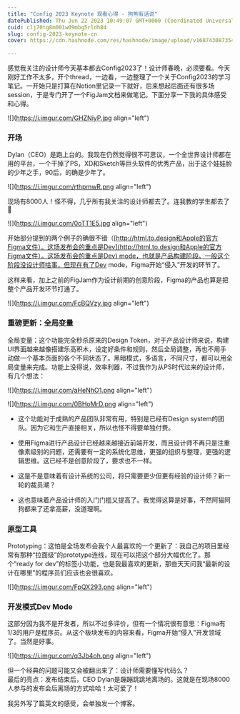 ```yaml
---
title: "Config 2023 Keynote 观看心得 - 狗熊有话说"
datePublished: Thu Jun 22 2023 10:49:07 GMT+0000 (Coordinated Universal Time)
cuid: clj70tg8m001w09mbg5rldh84
slug: config-2023-keynote-cn
cover: https://cdn.hashnode.com/res/hashnode/image/upload/v1687430873545/eb96c827-0923-4f5b-bbc3-4fdfa1abedfc.png

---
```


感觉我关注的设计师今天基本都去Config2023了！设计师春晚，必须要看。今天刚好工作不太多，开个thread，一边看，一边整理了一个关于Config2023的学习笔记。一开始只是打算在Notion里记录一下就好，后来想起后面还有很多场session，于是专门开了一个FigJam文档来做笔记。下面分享一下我的具体感受和心得。

![](https://i.imgur.com/GHZNiyP.jpg align="left")

### **开场**

Dylan（CEO）是跑上台的。我现在仍然觉得很不可思议，一个全世界设计师都在用的平台，一个干掉了PS，XD和Sketch等巨头软件的优秀产品，出于这个娃娃脸的少年之手，90后，的确是少年了。

![](https://i.imgur.com/rthpmwR.png align="left")

现场有8000人！怪不得，几乎所有我关注的设计师都去了。连我教的学生都去了🥲

![](https://i.imgur.com/0oTT1E5.jpg align="left")

开始部分提到的两个例子的确很不错（[http://html.to.design和Apple的官方Figma文件）。这场发布会的重点是Dev](http://html.to.design和Apple的官方Figma文件）。这场发布会的重点是Dev) mode，也就是产品构建阶段。一般这个阶段没设计师啥事，但现在有了Dev mode，Figma开始“侵入”开发的环节了。

这样来看，加上之前的FigJam作为设计前期的创意阶段，Figma的产品也算是把整个产品开发环节打通了。

![](https://i.imgur.com/FcBQVzy.jpg align="left")

### **重磅更新：全局变量**

全局变量：这个功能完全秒杀原来的Design Token，对于产品设计师来说，构建UI界面越来越像搭建乐高积木，设定好条件和规则，然后全局调整，再也不用手动做一个基本页面的各个不同状态了。黑暗模式，多语言，不同尺寸，都可以用全局变量来完成。功能上没得说，效率利器，不过我作为从PS时代过来的设计师，有几个想法：

![](https://i.imgur.com/aHeNhO1.png align="left")

![](https://i.imgur.com/0BHoMrD.png align="left")

* 这个功能对于成熟的产品团队非常有用，特别是已经有Design system的团队。因为它和生产直接相关，所以也怪不得要单独付费。
    
* 使用Figma进行产品设计已经越来越接近前端开发，而且设计师不再只是注重像素级别的问题，还需要有一定的系统化思维，更强的组织与整理，更强的逻辑思维。这已经不是创意阶段了，要求也不一样。
    
* 这是不是意味着有设计系统的公司，将只需要更少但更有经验的设计师？新一轮的裁员潮？
    
* 这也意味着产品设计师的入门门槛又提高了。我觉得这算是好事，不然阿猫阿狗都来了还拿高薪，没道理啊。
    

### **原型工具**

Prototyping：这怕是全场发布会我个人最喜欢的一个更新了：我自己的项目里经常有那种“拉面级”的prototype连线，现在可以把这个部分大幅优化了。那个“ready for dev”的标签小功能，也是我最喜欢的更新，那些天天问我“最新的设计在哪里”的程序员们应该也会很喜欢。

![](https://i.imgur.com/FpQX293.png align="left")

### **开发模式Dev Mode**

这部分因为我不是开发者，所以不过多评价，但有一个情况很有意思：Figma有1/3的用户是程序员。从这个板块发布的内容来看，Figma开始“侵入”开发领域了。当然是好事。

![](https://i.imgur.com/q3Jb4oh.png align="left")

但一个经典的问题可能又会被翻出来了：设计师需要懂写代码么？  
最后的亮点：发布结束后，CEO Dylan是蹦蹦跳跳地离场的。这就是在现场8000人参与的发布会后离场的方式哈哈！太可爱了！

我另外写了篇英文的感受，会单独发一个博客。